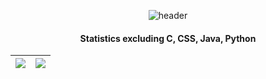 <div align="center">

![header](https://capsule-render.vercel.app/api?type=waving&color=0:00eeee,100:6200ee&height=230&section=header&text=sangukO&fontAlign=70&fontAlignY=40&fontSize=60&fontColor=FFFFFF)

#### Statistics excluding C, CSS, Java, Python
| <a href="https://github.com/anuraghazra/github-readme-stats"><img align="center" src="https://github-readme-stats.vercel.app/api?username=sangukO&show_icons=true&include_all_commits=true&count_private=true&hide_border=true&locale=kr"/></a> | <a href="https://github.com/anuraghazra/github-readme-stats"><img align="center" src="https://github-readme-stats.vercel.app/api/top-langs/?username=sangukO&layout=compact&hide_border=true&hide=css,c,java,python" /></a> |
| ------------- | ------------- |

</div>
